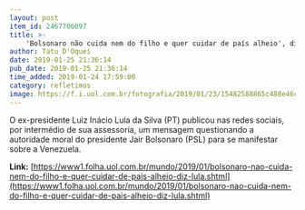 ```yaml
---
layout: post
item_id: 2467706097
title: >-
    'Bolsonaro não cuida nem do filho e quer cuidar de país alheio', diz Lula
author: Tatu D'Oquei
date: 2019-01-25 21:36:14
pub_date: 2019-01-25 21:36:14
time_added: 2019-01-24 17:59:00
category: refletimos
image: https://f.i.uol.com.br/fotografia/2019/01/23/15482588865c488e46c04e5_1548258886_3x2_rt.jpg
---
```


O ex-presidente Luiz Inácio Lula da Silva (PT) publicou nas redes sociais, por intermédio de sua assessoria, um mensagem questionando a autoridade moral do presidente Jair Bolsonaro (PSL) para se manifestar sobre a Venezuela.

**Link:** [https://www1.folha.uol.com.br/mundo/2019/01/bolsonaro-nao-cuida-nem-do-filho-e-quer-cuidar-de-pais-alheio-diz-lula.shtml](https://www1.folha.uol.com.br/mundo/2019/01/bolsonaro-nao-cuida-nem-do-filho-e-quer-cuidar-de-pais-alheio-diz-lula.shtml)

